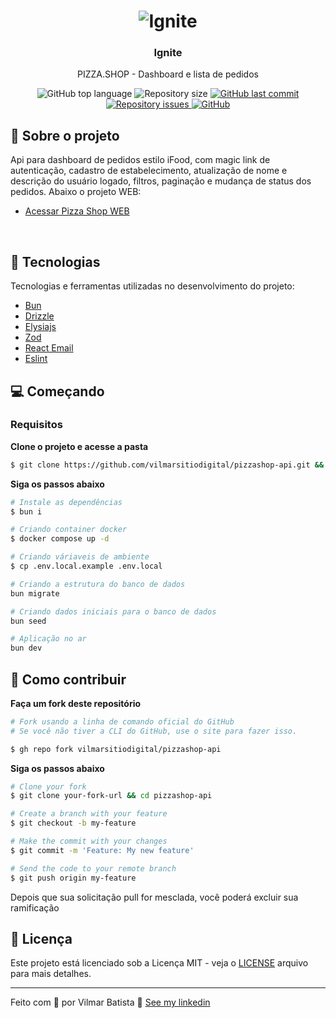 <h1 align="center">
  <img alt="Ignite" src="https://res.cloudinary.com/vilmarbatista/image/upload/v1635947944/Development/Ignite/nodejs_ignite_uxnujm.png" />
</h1>

<h3 align="center">
  Ignite
</h3>

<p align="center">PIZZA.SHOP - Dashboard e lista de pedidos</p>

<p align="center">
  <img alt="GitHub top language" src="https://img.shields.io/github/languages/top/vilmarsitiodigital/pizzashop-api?color=dc2627">

  <img alt="Repository size" src="https://img.shields.io/github/repo-size/vilmarsitiodigital/pizzashop-api?color=dc2627">

  <a href="https://github.com/vilmarsitiodigital/pizzashop-api/commits/main">
    <img alt="GitHub last commit" src="https://img.shields.io/github/last-commit/vilmarsitiodigital/pizzashop-api?color=dc2627">
  </a>

  <a href="https://github.com/vilmarsitiodigital/pizzashop-api/issues">
    <img alt="Repository issues" src="https://img.shields.io/github/issues/vilmarsitiodigital/pizzashop-api?color=dc2627">
  </a>

  <a href="https://github.com/vilmarsitiodigital/pizzashop-api/blob/main/LICENSE">
    <img alt="GitHub" src="https://img.shields.io/github/license/vilmarsitiodigital/pizzashop-api?color=dc2627">
  </a>
</p>

## 📆 Sobre o projeto

Api para dashboard de pedidos estilo iFood, com magic link de autenticação, cadastro de estabelecimento, atualização de nome e descrição do usuário logado, filtros, paginação e mudança de status dos pedidos.
Abaixo o projeto WEB:

- [Acessar Pizza Shop WEB](https://github.com/vilmarsitiodigital/pizzashop-web/)
<br />

## 🚀 Tecnologias

Tecnologias e ferramentas utilizadas no desenvolvimento do projeto:

- [Bun](https://bun.sh/)
- [Drizzle](https://orm.drizzle.team/)
- [Elysiajs](https://elysiajs.com/)
- [Zod](https://zod.dev/)
- [React Email](https://react.email/)
- [Eslint](https://eslint.org/)

## 💻 Começando

### Requisitos

**Clone o projeto e acesse a pasta**

```bash
$ git clone https://github.com/vilmarsitiodigital/pizzashop-api.git && cd pizzashop-api
```

**Siga os passos abaixo**

```bash
# Instale as dependências
$ bun i

# Criando container docker
$ docker compose up -d

# Criando váriaveis de ambiente
$ cp .env.local.example .env.local

# Criando a estrutura do banco de dados
bun migrate

# Criando dados iniciais para o banco de dados
bun seed

# Aplicação no ar
bun dev
```

## 🤔 Como contribuir

**Faça um fork deste repositório**

```bash
# Fork usando a linha de comando oficial do GitHub
# Se você não tiver a CLI do GitHub, use o site para fazer isso.

$ gh repo fork vilmarsitiodigital/pizzashop-api
```

**Siga os passos abaixo**

```bash
# Clone your fork
$ git clone your-fork-url && cd pizzashop-api

# Create a branch with your feature
$ git checkout -b my-feature

# Make the commit with your changes
$ git commit -m 'Feature: My new feature'

# Send the code to your remote branch
$ git push origin my-feature
```

Depois que sua solicitação pull for mesclada, você poderá excluir sua ramificação

## 📝 Licença

Este projeto está licenciado sob a Licença MIT - veja o [LICENSE](LICENSE) arquivo para mais detalhes.

---

Feito com 💚 por Vilmar Batista 👋 [See my linkedin](https://www.linkedin.com/in/vilmarbatista/)
